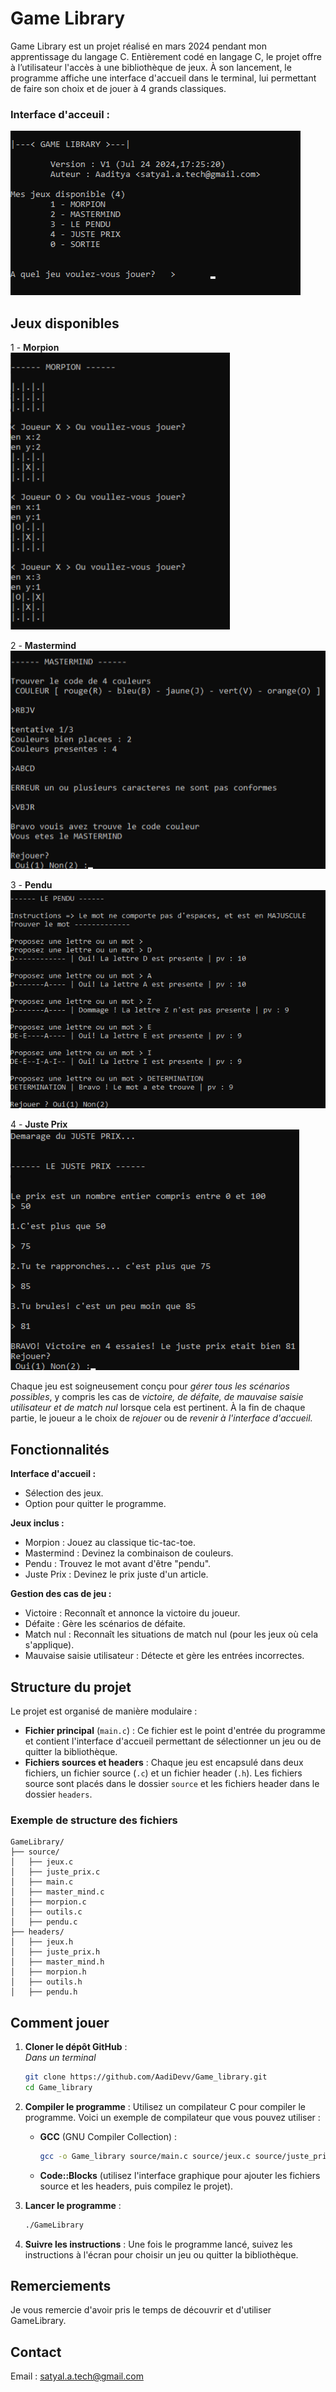 # Game Library
Game Library est un projet réalisé en mars 2024 pendant mon apprentissage du langage C. Entièrement codé en langage C, le projet offre à l’utilisateur l'accès à une bibliothèque de jeux. À son lancement, le programme affiche une interface d'accueil dans le terminal, lui permettant de faire son choix et de jouer à 4 grands classiques.
  
### Interface d'acceuil :
![Interface d'acceuil](images/Acceuil.png)

## Jeux disponibles
1 - **Morpion**  
![morpion](images/morpion.png)  
  
2 - **Mastermind**  
![mastermind](images/master_mind.png)  
  
3 - **Pendu**   
![pendu](images/pendu.png)    
  
4 - **Juste Prix**  
![juste_prix](images/juste_prix.png)  
  
Chaque jeu est soigneusement conçu pour *gérer tous les scénarios possibles*, y compris les cas de *victoire, de défaite, de mauvaise saisie utilisateur et de match nul* lorsque cela est pertinent. À la fin de chaque partie, le joueur a le choix de *rejouer* ou de *revenir à l'interface d'accueil.*  


## Fonctionnalités

**Interface d'accueil :**
   - Sélection des jeux.
   - Option pour quitter le programme.

**Jeux inclus :**
   - Morpion : Jouez au classique tic-tac-toe.
   - Mastermind : Devinez la combinaison de couleurs.
   - Pendu : Trouvez le mot avant d'être "pendu".
   - Juste Prix : Devinez le prix juste d'un article.

**Gestion des cas de jeu :**
   - Victoire : Reconnaît et annonce la victoire du joueur.
   - Défaite : Gère les scénarios de défaite.
   - Match nul : Reconnaît les situations de match nul (pour les jeux où cela s'applique).
   - Mauvaise saisie utilisateur : Détecte et gère les entrées incorrectes.

     

## Structure du projet
Le projet est organisé de manière modulaire :
- **Fichier principal** (`main.c`) : Ce fichier est le point d'entrée du programme et contient l'interface d'accueil permettant de sélectionner un jeu ou de quitter la bibliothèque.
- **Fichiers sources et headers** : Chaque jeu est encapsulé dans deux fichiers, un fichier source (`.c`) et un fichier header (`.h`). Les fichiers source sont placés dans le dossier `source` et les fichiers header dans le dossier `headers`.

### Exemple de structure des fichiers
```
GameLibrary/
├── source/
│   ├── jeux.c
│   ├── juste_prix.c
│   ├── main.c
│   ├── master_mind.c
│   ├── morpion.c
│   ├── outils.c
│   ├── pendu.c
├── headers/
│   ├── jeux.h
│   ├── juste_prix.h
│   ├── master_mind.h
│   ├── morpion.h
│   ├── outils.h
│   ├── pendu.h
```


## Comment jouer
1. **Cloner le dépôt GitHub** :  
   *Dans un terminal*
   ```bash
   git clone https://github.com/AadiDevv/Game_library.git
   cd Game_library
   ```

3. **Compiler le programme** :
   Utilisez un compilateur C pour compiler le programme. Voici un exemple de compilateur que vous pouvez utiliser :
   - **GCC** (GNU Compiler Collection) :
     ```bash
     gcc -o Game_library source/main.c source/jeux.c source/juste_prix.c source/master_mind.c source/morpion.c source/outils.c source/pendu.c -Iheaders
     ```

   - **Code::Blocks** (utilisez l'interface graphique pour ajouter les fichiers source et les headers, puis compilez le projet).

4. **Lancer le programme** :
   ```bash
   ./GameLibrary
   ```

5. **Suivre les instructions** :
   Une fois le programme lancé, suivez les instructions à l'écran pour choisir un jeu ou quitter la bibliothèque.

## Remerciements
Je vous remercie d'avoir pris le temps de découvrir et d'utiliser GameLibrary.
## Contact

Email : satyal.a.tech@gmail.com

